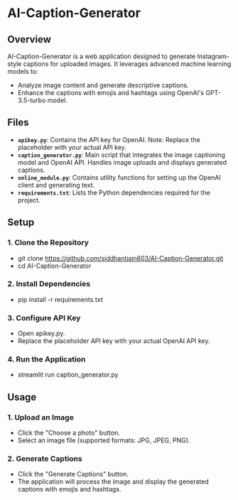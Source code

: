 # AI-Caption-Generator

## Overview

AI-Caption-Generator is a web application designed to generate Instagram-style captions for uploaded images. It leverages advanced machine learning models to:
- Analyze image content and generate descriptive captions.
- Enhance the captions with emojis and hashtags using OpenAI's GPT-3.5-turbo model.

## Files

- **`apikey.py`**: Contains the API key for OpenAI. Note: Replace the placeholder with your actual API key.
- **`caption_generator.py`**: Main script that integrates the image captioning model and OpenAI API. Handles image uploads and displays generated captions.
- **`online_module.py`**: Contains utility functions for setting up the OpenAI client and generating text.
- **`requirements.txt`**: Lists the Python dependencies required for the project.

## Setup

### 1. Clone the Repository

- git clone https://github.com/siddhantjain603/AI-Caption-Generator.git
- cd AI-Caption-Generator

### 2. Install Dependencies

- pip install -r requirements.txt

### 3. Configure API Key

- Open apikey.py.
- Replace the placeholder API key with your actual OpenAI API key.

### 4. Run the Application

- streamlit run caption_generator.py


## Usage

### 1. Upload an Image

- Click the "Choose a photo" button.
- Select an image file (supported formats: JPG, JPEG, PNG).

### 2. Generate Captions

- Click the "Generate Captions" button.
- The application will process the image and display the generated captions with emojis and hashtags.
